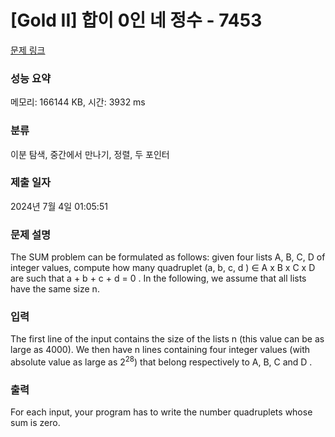 # [Gold II] 합이 0인 네 정수 - 7453 

[문제 링크](https://www.acmicpc.net/problem/7453) 

### 성능 요약

메모리: 166144 KB, 시간: 3932 ms

### 분류

이분 탐색, 중간에서 만나기, 정렬, 두 포인터

### 제출 일자

2024년 7월 4일 01:05:51

### 문제 설명

<p>The SUM problem can be formulated as follows: given four lists A, B, C, D of integer values, compute how many quadruplet (a, b, c, d ) ∈ A x B x C x D are such that a + b + c + d = 0 . In the following, we assume that all lists have the same size n.</p>

### 입력 

 <p>The first line of the input contains the size of the lists n (this value can be as large as 4000). We then have n lines containing four integer values (with absolute value as large as 2<sup>28</sup>) that belong respectively to A, B, C and D .</p>

### 출력 

 <p>For each input, your program has to write the number quadruplets whose sum is zero.</p>

<p> </p>


